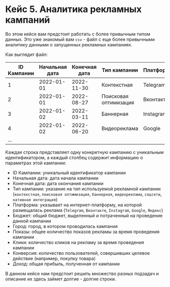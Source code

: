 # Кейс 5. Аналитика рекламных кампаний

Во этом кейсе вам предстоит работать с более привычным типом данных. Это уже знакомый вам `csv` - файл с еще более привычными аналитику данными о запущенных рекламных кампаниях.

Как выглядит файл:

| ID Кампании | Начальная дата | Конечная дата | Тип кампании                   | Платформа | Бюджет | Город               | Показы | Клики | Конверсия | Доход |
| ------------------- | --------------------------- | ------------------------- | ----------------------------------------- | ------------------ | ------------ | ------------------------ | ------------ | ---------- | ------------------ | ---------- |
| 1                   | 2022-01-01                  | 2022-11-30                | Контекстная                    | Telegram           | 35693        | Казань             | 3217.0       | 507.0      | 188                | 44205      |
| 2                   | 2022-01-01                  | 2022-08-27                | Поисковая оптимизация | Вконтакте | 1986         | Москва             | 1362.0       | 305.0      | 95                 | 9964       |
| 3                   | 2022-01-02                  | 2022-03-11                | Баннерная                        | Instagram          | 2020         | Екатеринбург | 2420.0       | 541.0      | 87                 | 14792      |
| 4                   | 2022-01-02                  | 2022-06-20                | Видеореклама                  | Google             | 18684        | Москва             | 728.0        | 406.0      | 73                 | 13824      |
| ...                 |                             |                           |                                           |                    |              |                          |              |            |                    |            |

Каждая строка представляет одну конкретную кампанию с уникальным идентификатором, а каждый столбец содержит информацию о параметрах этой кампании:

- ID Кампании: уникальный идентификатор кампании
- Начальная дата: дата начала кампании
- Конечная дата: дата окончания кампании
- Тип кампании: указание на тип используемой рекламной кампании (`контекстная`, `поисковая оптимизация`, `баннерная`, `видеореклама`, `соцсети`, `нативная интеграция`)
- Платформа: указывает на интернет-платформу, на которой размещалась реклама (`Telegram`, `Вконтакте`, `Instagram`, `Google`, `Яндекс`)
- Бюджет: общий бюджет, выделенный и потраченный на проведение данной кампании
- Город: город, в котором проводилась кампания
- Показы: общее количество показов рекламы за время проведения кампании
- Клики: количество кликов на рекламу за время проведения кампании
- Конверсия: количество пользователей, совершивших целевое действие (например, покупку товара)
- Доход: общая прибыль, полученная от кампании

В данном кейсе нам предстоит решить множество разных подзадач и описание их здесь займет долгие - долгие строки.
